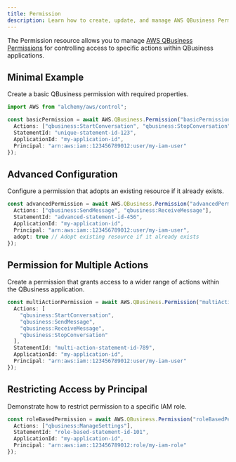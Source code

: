 ```yaml
---
title: Permission
description: Learn how to create, update, and manage AWS QBusiness Permissions using Alchemy Cloud Control.
---
```


The Permission resource allows you to manage [AWS QBusiness Permissions](https://docs.aws.amazon.com/qbusiness/latest/userguide/) for controlling access to specific actions within QBusiness applications.

## Minimal Example

Create a basic QBusiness permission with required properties.

```ts
import AWS from "alchemy/aws/control";

const basicPermission = await AWS.QBusiness.Permission("basicPermission", {
  Actions: ["qbusiness:StartConversation", "qbusiness:StopConversation"],
  StatementId: "unique-statement-id-123",
  ApplicationId: "my-application-id",
  Principal: "arn:aws:iam::123456789012:user/my-iam-user"
});
```

## Advanced Configuration

Configure a permission that adopts an existing resource if it already exists.

```ts
const advancedPermission = await AWS.QBusiness.Permission("advancedPermission", {
  Actions: ["qbusiness:SendMessage", "qbusiness:ReceiveMessage"],
  StatementId: "advanced-statement-id-456",
  ApplicationId: "my-application-id",
  Principal: "arn:aws:iam::123456789012:user/my-iam-user",
  adopt: true // Adopt existing resource if it already exists
});
```

## Permission for Multiple Actions

Create a permission that grants access to a wider range of actions within the QBusiness application.

```ts
const multiActionPermission = await AWS.QBusiness.Permission("multiActionPermission", {
  Actions: [
    "qbusiness:StartConversation",
    "qbusiness:SendMessage",
    "qbusiness:ReceiveMessage",
    "qbusiness:StopConversation"
  ],
  StatementId: "multi-action-statement-id-789",
  ApplicationId: "my-application-id",
  Principal: "arn:aws:iam::123456789012:user/my-iam-user"
});
```

## Restricting Access by Principal

Demonstrate how to restrict permission to a specific IAM role.

```ts
const roleBasedPermission = await AWS.QBusiness.Permission("roleBasedPermission", {
  Actions: ["qbusiness:ManageSettings"],
  StatementId: "role-based-statement-id-101",
  ApplicationId: "my-application-id",
  Principal: "arn:aws:iam::123456789012:role/my-iam-role"
});
```